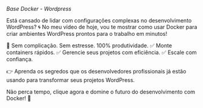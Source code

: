 *Base Docker - Wordpress*

Está cansado de lidar com configurações complexas no desenvolvimento WordPress? 🌀
No meu vídeo de hoje, vou te mostrar como usar Docker para criar ambientes WordPress prontos para o trabalho em minutos!

🔧 Sem complicação. Sem estresse. 100% produtividade.
✅ Monte containers rápidos.
✅ Gerencie seus projetos com eficiência.
✅ Escale com confiança.

👉 Aprenda os segredos que os desenvolvedores profissionais já estão usando para transformar seus projetos WordPress.

Não perca tempo, clique agora e domine o futuro do desenvolvimento com Docker! 🌟
